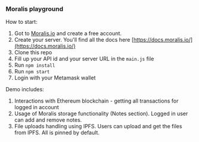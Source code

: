 ### Moralis playground

How to start:

1. Got to [Moralis.io](https://moralis.io/) and create a free account.
2. Create your server. You'll find all the docs here [https://docs.moralis.io/](https://docs.moralis.io/)
3. Clone this repo
4. Fill up your API id and your server URL in the `main.js` file
5. Run `npm install`
6. Run `npm start`
7. Login with your Metamask wallet


Demo includes: 

1. Interactions with Ethereum blockchain - getting all transactions for logged in account
2. Usage of Moralis storage functionality (Notes section). Logged in user can add and remove notes.
3. File uploads handling using IPFS. Users can upload and get the files from IPFS. All is pinned by default.
